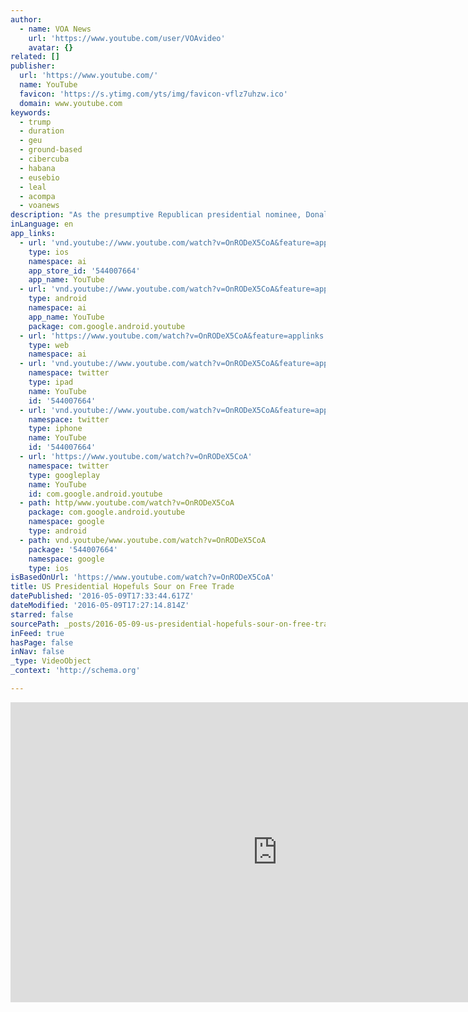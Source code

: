 ```yaml
---
author:
  - name: VOA News
    url: 'https://www.youtube.com/user/VOAvideo'
    avatar: {}
related: []
publisher:
  url: 'https://www.youtube.com/'
  name: YouTube
  favicon: 'https://s.ytimg.com/yts/img/favicon-vflz7uhzw.ico'
  domain: www.youtube.com
keywords:
  - trump
  - duration
  - geu
  - ground-based
  - cibercuba
  - habana
  - eusebio
  - leal
  - acompa
  - voanews
description: "As the presumptive Republican presidential nominee, Donald Trump's pronouncements are receiving a new level of scrutiny in the United States and beyond. VOA's Michael Bowman reports, Trump, as well as Democratic contenders Hillary Clinton and Bernie Sanders, have all spoken out against the Trans-Pacific Partnership in a year when few defended free trade on the presidential campaign trail."
inLanguage: en
app_links:
  - url: 'vnd.youtube://www.youtube.com/watch?v=OnRODeX5CoA&feature=applinks'
    type: ios
    namespace: ai
    app_store_id: '544007664'
    app_name: YouTube
  - url: 'vnd.youtube://www.youtube.com/watch?v=OnRODeX5CoA&feature=applinks'
    type: android
    namespace: ai
    app_name: YouTube
    package: com.google.android.youtube
  - url: 'https://www.youtube.com/watch?v=OnRODeX5CoA&feature=applinks'
    type: web
    namespace: ai
  - url: 'vnd.youtube://www.youtube.com/watch?v=OnRODeX5CoA&feature=applinks'
    namespace: twitter
    type: ipad
    name: YouTube
    id: '544007664'
  - url: 'vnd.youtube://www.youtube.com/watch?v=OnRODeX5CoA&feature=applinks'
    namespace: twitter
    type: iphone
    name: YouTube
    id: '544007664'
  - url: 'https://www.youtube.com/watch?v=OnRODeX5CoA'
    namespace: twitter
    type: googleplay
    name: YouTube
    id: com.google.android.youtube
  - path: http/www.youtube.com/watch?v=OnRODeX5CoA
    package: com.google.android.youtube
    namespace: google
    type: android
  - path: vnd.youtube/www.youtube.com/watch?v=OnRODeX5CoA
    package: '544007664'
    namespace: google
    type: ios
isBasedOnUrl: 'https://www.youtube.com/watch?v=OnRODeX5CoA'
title: US Presidential Hopefuls Sour on Free Trade
datePublished: '2016-05-09T17:33:44.617Z'
dateModified: '2016-05-09T17:27:14.814Z'
starred: false
sourcePath: _posts/2016-05-09-us-presidential-hopefuls-sour-on-free-trade.md
inFeed: true
hasPage: false
inNav: false
_type: VideoObject
_context: 'http://schema.org'

---
```

<iframe src="https://cdn.embedly.com/widgets/media.html?src=https%3A%2F%2Fwww.youtube.com%2Fembed%2FOnRODeX5CoA%3Ffeature%3Doembed&amp;url=https%3A%2F%2Fwww.youtube.com%2Fwatch%3Fv%3DOnRODeX5CoA&amp;image=https%3A%2F%2Fi.ytimg.com%2Fvi%2FOnRODeX5CoA%2Fhqdefault.jpg&amp;key=b7d04c9b404c499eba89ee7072e1c4f7&amp;type=text%2Fhtml&amp;schema=youtube" width="854" height="480" scrolling="no" frameborder="0" allowfullscreen="" style=""></iframe>